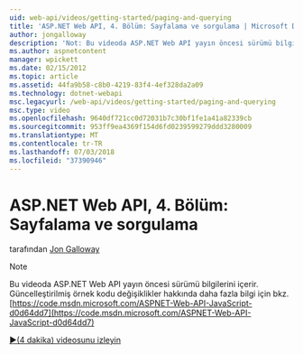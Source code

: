 ```yaml
---
uid: web-api/videos/getting-started/paging-and-querying
title: 'ASP.NET Web API, 4. Bölüm: Sayfalama ve sorgulama | Microsoft Docs'
author: jongalloway
description: 'Not: Bu videoda ASP.NET Web API yayın öncesi sürümü bilgilerini içerir.'
ms.author: aspnetcontent
manager: wpickett
ms.date: 02/15/2012
ms.topic: article
ms.assetid: 44fa9b58-c8b0-4219-83f4-4ef328da2a09
ms.technology: dotnet-webapi
msc.legacyurl: /web-api/videos/getting-started/paging-and-querying
msc.type: video
ms.openlocfilehash: 9640df721cc0d72031b7c30bf1fe1a41a82339cb
ms.sourcegitcommit: 953ff9ea4369f154d6fd0239599279ddd3280009
ms.translationtype: MT
ms.contentlocale: tr-TR
ms.lasthandoff: 07/03/2018
ms.locfileid: "37390946"
---
```

<a name="aspnet-web-api-part-4-paging-and-querying"></a>ASP.NET Web API, 4. Bölüm: Sayfalama ve sorgulama
====================
tarafından [Jon Galloway](https://github.com/jongalloway)

> [!NOTE]
> Bu videoda ASP.NET Web API yayın öncesi sürümü bilgilerini içerir. Güncelleştirilmiş örnek kodu değişiklikler hakkında daha fazla bilgi için bkz. [https://code.msdn.microsoft.com/ASPNET-Web-API-JavaScript-d0d64dd7](https://code.msdn.microsoft.com/ASPNET-Web-API-JavaScript-d0d64dd7)

[&#9654;(4 dakika) videosunu izleyin](https://channel9.msdn.com/Blogs/ASP-NET-Site-Videos/paging-and-querying)
